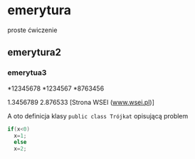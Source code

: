 # emerytura
proste ćwiczenie

## emerytura2

### emerytua3

*12345678
*1234567
*8763456

1.3456789
2.876533
[Strona WSEI (www.wsei.pl)]

A oto definicja klasy `public class Trójkat` opisującą problem

```csharp
if(x<0)
  x=1;
  else
  x=2;
```
